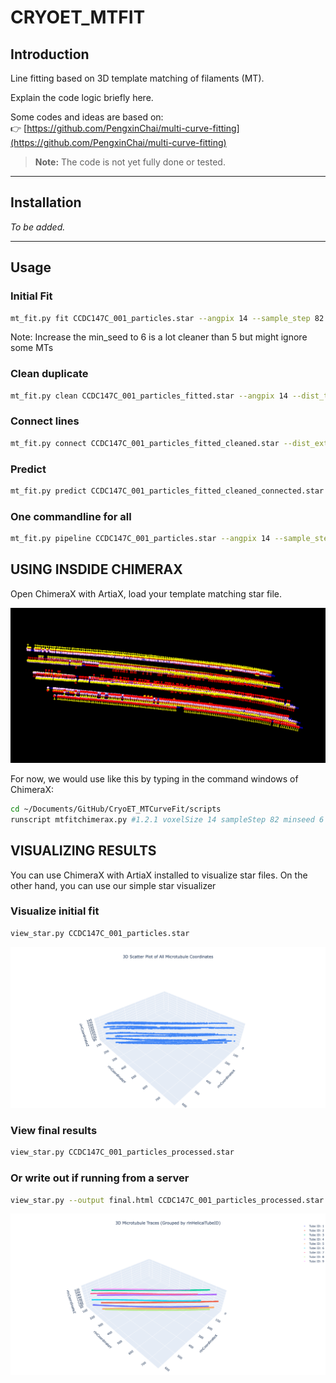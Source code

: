 # CRYOET_MTFIT

## Introduction
Line fitting based on 3D template matching of filaments (MT).  

Explain the code logic briefly here.

Some codes and ideas are based on:  
👉 [https://github.com/PengxinChai/multi-curve-fitting](https://github.com/PengxinChai/multi-curve-fitting)

> **Note:** The code is not yet fully done or tested.

---

## Installation
_To be added._

---

## Usage

### Initial Fit
```bash
mt_fit.py fit CCDC147C_001_particles.star --angpix 14 --sample_step 82 --min_seed 6
```

Note: Increase the min_seed to 6 is a lot cleaner than 5 but might ignore some MTs

### Clean duplicate
```bash
mt_fit.py clean CCDC147C_001_particles_fitted.star --angpix 14 --dist_thres 50 --min_part_per_line 0
```

### Connect lines
```bash
mt_fit.py connect CCDC147C_001_particles_fitted_cleaned.star --dist_extrapolate 1500 --angpix 14 --min_seed 5 --overlap_thres 80 --sample_step 82 
```

### Predict
```bash
mt_fit.py predict CCDC147C_001_particles_fitted_cleaned_connected.star --angpix 14 --template CCDC147C_001_particles.star --neighbor_rad 100 --max_delta_degree 10
```

### One commandline for all
```bash
mt_fit.py pipeline CCDC147C_001_particles.star --angpix 14 --sample_step 82 --min_seed 6 --poly_order 3 --dist_thres 50 --dist_extrapolate 2000 --overlap_thres 100 --neighbor_rad 100 --template CCDC147C_001_particles.star 
```

## USING INSDIDE CHIMERAX
Open ChimeraX with ArtiaX, load your template matching star file.

![ChimeraX star file visualization](imgs/TMstarfileChimeraX.png)


For now, we would use like this by typing in the command windows of ChimeraX:
```bash
cd ~/Documents/GitHub/CryoET_MTCurveFit/scripts
runscript mtfitchimerax.py #1.2.1 voxelSize 14 sampleStep 82 minseed 6 poly 3 cleanDistThres 50 distExtrapolate 2000 overlapThres 100 minPart 5 neighborRad 100
```

## VISUALIZING RESULTS
You can use ChimeraX with ArtiaX installed to visualize star files. On the other hand, you can use our simple star visualizer

### Visualize initial fit
```bash
view_star.py CCDC147C_001_particles.star
```

![Template Matching STAR file example](imgs/TMstarfile.png)


### View final results
```bash
view_star.py CCDC147C_001_particles_processed.star
```

### Or write out if running from a server
```bash
view_star.py --output final.html CCDC147C_001_particles_processed.star
```

![MTFIT processed star file](imgs/MTFITstarfile.png)



